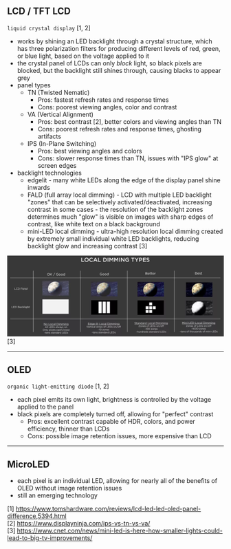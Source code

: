 ## LCD / TFT LCD

`liquid crystal display` [1, 2]
- works by shining an LED backlight through a crystal structure, which has three polarization filters for producing different levels of red, green, or blue light, based on the voltage applied to it
- the crystal panel of LCDs can only *block* light, so black pixels are blocked, but the backlight still shines through, causing blacks to appear grey
- panel types
  - TN (Twisted Nematic)
    - Pros: fastest refresh rates and response times
    - Cons: poorest viewing angles, color and contrast
  - VA (Vertical Alignment)
    - Pros: best contrast [2], better colors and viewing angles than TN
    - Cons: poorest refresh rates and response times, ghosting artifacts
  - IPS (In-Plane Switching)
    - Pros: best viewing angles and colors
    - Cons: slower response times than TN, issues with "IPS glow" at screen edges
- backlight technologies
  - edgelit - many white LEDs along the edge of the display panel shine inwards
  - FALD (full array local dimming) - LCD with multiple LED backlight "zones" that can be selectively activated/deactivated, increasing contrast in some cases - the resolution of the backlight zones determines much "glow" is visible on images with sharp edges of contrast, like white text on a black background
  - mini-LED local dimming - ultra-high resolution local dimming created by extremely small individual white LED backlights, reducing backlight glow and increasing contrast [3]

![local-dimming](/images/local-dimming.webp) [3]

---
## OLED

`organic light-emitting diode` [1, 2]
- each pixel emits its own light, brightness is controlled by the voltage applied to the panel
- black pixels are completely turned off, allowing for "perfect" contrast
  - Pros: excellent contrast capable of HDR, colors, and power efficiency, thinner than LCDs
  - Cons: possible image retention issues, more expensive than LCD

---
## MicroLED

- each pixel is an individual LED, allowing for nearly all of the benefits of OLED without image retention issues
- still an emerging technology

[1] https://www.tomshardware.com/reviews/lcd-led-led-oled-panel-difference,5394.html \
[2] https://www.displayninja.com/ips-vs-tn-vs-va/ \
[3] https://www.cnet.com/news/mini-led-is-here-how-smaller-lights-could-lead-to-big-tv-improvements/
